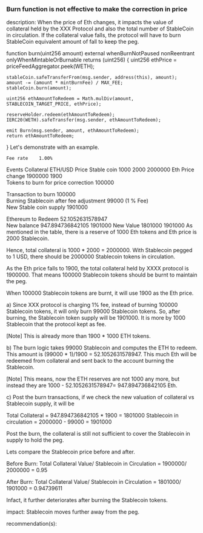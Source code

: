 ### Burn function is not effective to make the correction in price

description: When the price of Eth changes, it impacts the value of collateral held by the XXX Protocol and also the total number of StableCoin in circulation. If the collateral value falls, the protocol will have to burn StableCoin equivalent amount of fall to keep the peg.

  function burn(uint256 amount) external whenBurnNotPaused nonReentrant onlyWhenMintableOrBurnable returns (uint256) {
    uint256 ethPrice = priceFeedAggregator.peek(WETH);

    stableCoin.safeTransferFrom(msg.sender, address(this), amount);
    amount -= (amount * mintBurnFee) / MAX_FEE;
    stableCoin.burn(amount);

    uint256 ethAmountToRedeem = Math.mulDiv(amount, STABLECOIN_TARGET_PRICE, ethPrice);

    reserveHolder.redeem(ethAmountToRedeem);
    IERC20(WETH).safeTransfer(msg.sender, ethAmountToRedeem);

    emit Burn(msg.sender, amount, ethAmountToRedeem);
    return ethAmountToRedeem;
  }
Let's demonstrate with an example.

 	Fee rate	1.00%	 
 	 	 	 
Events 	Collateral	ETH/USD Price	Stable coin
 	1000	2000	2000000
Eth Price change	1900000	1900	 
Tokens to burn for price correction	 	 	100000
 	 	 	 
Transaction to burn 100000	 	 	 
Burning Stablecoin after fee adjustment	 	 	99000
(1 % Fee)	 	 	 
New Stable coin supply	 	 	1901000
 	 	 	 
Ethereum to Redeem	52.1052631578947	 	 
New balance	947.894736842105	 	1901000
New Value	1801000	 	1901000
As mentioned in the table, there is a reserve of 1000 Eth tokens and Eth price is 2000 Stablecoin.

Hence, total collateral is 1000 * 2000 = 2000000. With Stablecoin pegged to 1 USD, there should be 2000000 Stablecoin tokens in circulation.

As the Eth price falls to 1900, the total collateral held by XXXX protocol is 1900000. That means 100000 Stablecoin tokens should be burnt to maintain the peg.

When 100000 Stablecoin tokens are burnt, it will use 1900 as the Eth price.

a) Since XXX protocol is charging 1% fee, instead of burning 100000 Stablecoin tokens, it will only burn 99000 Stablecoin tokens. So, after burning, the Stablecoin token supply will be 1901000. It is more by 1000 Stablecoin that the protocol kept as fee.

[Note] This is already more than 1900 * 1000 ETH tokens.

b) The burn logic takes 99000 Stablecoin and computes the ETH to redeem. This amount is (99000 * 1)/1900 = 52.1052631578947. This much Eth will be redeemed from collateral and sent back to the account burning the Stablecoin.

[Note] This means, now the ETH reserves are not 1000 any more, but instead they are 1000 - 52.1052631578947= 947.894736842105 Eth.

c) Post the burn transactions, if we check the new valuation of collateral vs Stablecoin supply, it will be

Total Collateral = 947.894736842105 * 1900 = 1801000
Stablecoin in circulation = 2000000 - 99000 = 1901000

Post the burn, the collateral is still not sufficient to cover the Stablecoin in supply to hold the peg.

Lets compare the Stablecoin price before and after.

Before Burn:
Total Collateral Value/ Stablecoin in Circulation = 1900000/ 2000000 = 0.95

After Burn:
Total Collateral Value/ Stablecoin in Circulation = 1801000/ 1901000 = 0.94739611

Infact, it further deteriorates after burning the Stablecoin tokens.

impact: Stablecoin moves further away from the peg.

recommendation(s):
